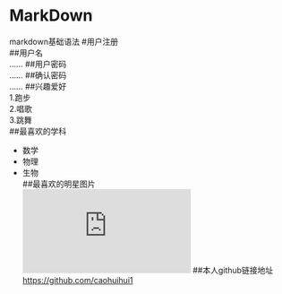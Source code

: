 # MarkDown
markdown基础语法
#用户注册    
##用户名    
……
##用户密码    
……
##确认密码    
……
##兴趣爱好    
1.跑步  
2.唱歌  
3.跳舞  
##最喜欢的学科    
+ 数学  
+ 物理  
+ 生物  
##最喜欢的明星图片    
![赵丽颖](http://www.ffpic.com/shoujibizhi/131203076739.html)
##本人github链接地址    
<https://github.com/caohuihui1>
